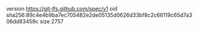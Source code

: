version https://git-lfs.github.com/spec/v1
oid sha256:89c4e4b9ba7ec705482e2de05135d0626d33bf8c2c66119c65d7a306dd83459c
size 2757
